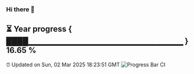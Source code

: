 ### Hi there 👋
⏳ Year progress { ████▁▁▁▁▁▁▁▁▁▁▁▁▁▁▁▁▁▁▁▁▁▁▁▁▁▁ } 16.65 %
---
⏰ Updated on Sun, 02 Mar 2025 18:23:51 GMT
![Progress Bar CI](https://github.com/liununu/liununu/workflows/Progress%20Bar%20CI/badge.svg)
